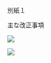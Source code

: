 別紙１

主な改正事項

![](https://www.nta.go.jp/tmp/109db6f0-0b8e-4e96-97c6-ce748809ec54/images/eb2a647fc81585e8d6144759da4f9e571ab770bc94916e56671dd26930ec1bb2.jpg)

![](https://www.nta.go.jp/tmp/109db6f0-0b8e-4e96-97c6-ce748809ec54/images/6c862f1d0e9f6b83fb8b8bf32fd998da570a5a691ba875665123fb8816731b5d.jpg)